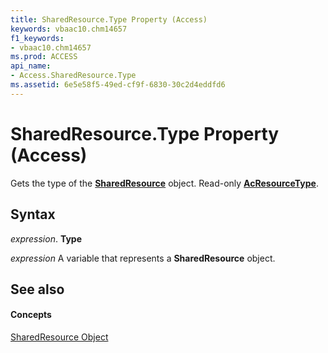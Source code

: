 ```yaml
---
title: SharedResource.Type Property (Access)
keywords: vbaac10.chm14657
f1_keywords:
- vbaac10.chm14657
ms.prod: ACCESS
api_name:
- Access.SharedResource.Type
ms.assetid: 6e5e58f5-49ed-cf9f-6830-30c2d4eddfd6
---
```



# SharedResource.Type Property (Access)

Gets the type of the  **[SharedResource](sharedresource-object-access.md)** object. Read-only **[AcResourceType](acresourcetype-enumeration-access.md)**.


## Syntax

 _expression_. **Type**

 _expression_ A variable that represents a **SharedResource** object.


## See also


#### Concepts


[SharedResource Object](sharedresource-object-access.md)

